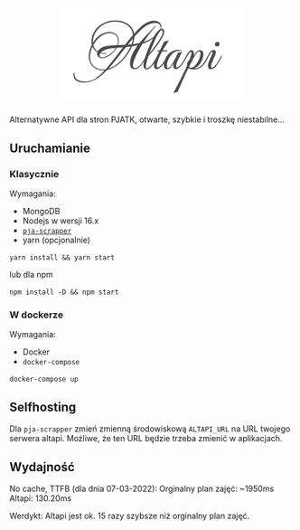 <h1 align="center">
  <a href="https://altapi.kpostek.dev/" target="blank"><img src="https://github.com/pjatk21/alt-api/blob/main/.github/assets/Screenshot%202022-02-21%20at%2016.24.13.png?raw=true" width="320" alt="Altapi Logo" /></a>
</h1>

Alternatywne API dla stron PJATK, otwarte, szybkie i troszkę niestabilne...

## Uruchamianie

### Klasycznie

Wymagania:
 - MongoDB
 - Nodejs w wersji 16.x
 - [`pja-scrapper`](https://github.com/pjatk21/pja-scrapper)
 - yarn (opcjonalnie)

```
yarn install && yarn start
```

lub dla npm

```
npm install -D && npm start
```

### W dockerze

Wymagania:
 - Docker
 - `docker-compose`

```
docker-compose up
```

## Selfhosting

Dla `pja-scrapper` zmień zmienną środowiskową `ALTAPI_URL` na URL twojego serwera altapi. Możliwe, że ten URL będzie trzeba zmienić w aplikacjach.

## Wydajność
No cache, TTFB (dla dnia 07-03-2022):
Orginalny plan zajęć: ~1950ms
Altapi: 130.20ms

Werdykt: Altapi jest ok. 15 razy szybsze niż orginalny plan zajęć.
